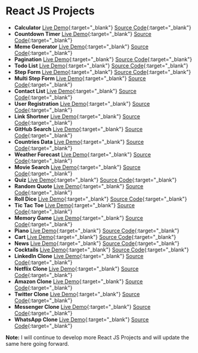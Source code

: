 # React JS Projects

- **Calculator** [Live Demo](https://praveenorugantitech.github.io/praveenorugantitech-reactjs/0_Projects/praveenorugantitech-calculator/){:target="_blank"} [Source Code](https://github.com/praveenorugantitech/praveenorugantitech-reactjs/tree/master/0_Projects/praveenorugantitech-calculator){:target="_blank"}
- **Countdown Timer** [Live Demo](https://praveenorugantitech.github.io/praveenorugantitech-reactjs/0_Projects/praveenorugantitech-countdown-timer/){:target="_blank"} [Source Code](https://github.com/praveenorugantitech/praveenorugantitech-reactjs/tree/master/0_Projects/praveenorugantitech-countdown-timer){:target="_blank"}
- **Meme Generator** [Live Demo](https://praveenorugantitech.github.io/praveenorugantitech-reactjs/0_Projects/praveenorugantitech-meme-generator/){:target="_blank"} [Source Code](https://github.com/praveenorugantitech/praveenorugantitech-reactjs/tree/master/0_Projects/praveenorugantitech-meme-generator){:target="_blank"}
- **Pagination** [Live Demo](https://praveenorugantitech.github.io/praveenorugantitech-reactjs/0_Projects/praveenorugantitech-pagination/){:target="_blank"} [Source Code](https://github.com/praveenorugantitech/praveenorugantitech-reactjs/tree/master/0_Projects/praveenorugantitech-pagination){:target="_blank"}
- **Todo List** [Live Demo](https://praveenorugantitech.github.io/praveenorugantitech-reactjs/0_Projects/praveenorugantitech-todo/){:target="_blank"} [Source Code](https://github.com/praveenorugantitech/praveenorugantitech-reactjs/tree/master/0_Projects/praveenorugantitech-todo){:target="_blank"}
- **Step Form** [Live Demo](https://praveenorugantitech.github.io/praveenorugantitech-reactjs/0_Projects/praveenorugantitech-step-form/){:target="_blank"} [Source Code](https://github.com/praveenorugantitech/praveenorugantitech-reactjs/tree/master/0_Projects/praveenorugantitech-step-form){:target="_blank"}
- **Multi Step Form** [Live Demo](https://praveenorugantitech.github.io/praveenorugantitech-reactjs/0_Projects/praveenorugantitech-multi-step-form/){:target="_blank"} [Source Code](https://github.com/praveenorugantitech/praveenorugantitech-reactjs/tree/master/0_Projects/praveenorugantitech-multi-step-form/){:target="_blank"}
- **Contact List** [Live Demo](https://praveenorugantitech.github.io/praveenorugantitech-reactjs/0_Projects/praveenorugantitech-contact-list/){:target="_blank"} [Source Code](https://github.com/praveenorugantitech/praveenorugantitech-reactjs/tree/master/0_Projects/praveenorugantitech-contact-list/){:target="_blank"}
- **User Registration** [Live Demo](https://praveenorugantitech.github.io/praveenorugantitech-reactjs/0_Projects/praveenorugantitech-user-registration/){:target="_blank"} [Source Code](https://github.com/praveenorugantitech/praveenorugantitech-reactjs/tree/master/0_Projects/praveenorugantitech-user-registration){:target="_blank"}
- **Link Shortner** [Live Demo](https://praveenorugantitech.github.io/praveenorugantitech-reactjs/0_Projects/praveenorugantitech-link-shortner/){:target="_blank"} [Source Code](https://github.com/praveenorugantitech/praveenorugantitech-reactjs/tree/master/0_Projects/praveenorugantitech-link-shortner){:target="_blank"}
- **GitHub Search** [Live Demo](https://praveenorugantitech.github.io/praveenorugantitech-reactjs/0_Projects/praveenorugantitech-github-search/){:target="_blank"} [Source Code](https://github.com/praveenorugantitech/praveenorugantitech-reactjs/tree/master/0_Projects/praveenorugantitech-github-search){:target="_blank"}
- **Countries Data** [Live Demo](https://praveenorugantitech.github.io/praveenorugantitech-reactjs/0_Projects/praveenorugantitech-countries/){:target="_blank"} [Source Code](https://github.com/praveenorugantitech/praveenorugantitech-reactjs/tree/master/0_Projects/praveenorugantitech-countries){:target="_blank"}
- **Weather Forecast** [Live Demo](https://praveenorugantitech.github.io/praveenorugantitech-reactjs/0_Projects/praveenorugantitech-weather/){:target="_blank"} [Source Code](https://github.com/praveenorugantitech/praveenorugantitech-reactjs/tree/master/0_Projectspraveenorugantitech-weather){:target="_blank"}
- **Movie Search** [Live Demo](https://praveenorugantitech.github.io/praveenorugantitech-reactjs/0_Projects/praveenorugantitech-movie/){:target="_blank"} [Source Code](https://github.com/praveenorugantitech/praveenorugantitech-reactjs/tree/master/0_Projects/praveenorugantitech-movie){:target="_blank"}
- **Quiz** [Live Demo](https://praveenorugantitech.github.io/praveenorugantitech-reactjs/0_Projects/praveenorugantitech-quiz/){:target="_blank"} [Source Code](https://github.com/praveenorugantitech/praveenorugantitech-reactjs/tree/master/0_Projects/praveenorugantitech-quiz){:target="_blank"}
- **Random Quote** [Live Demo](https://praveenorugantitech.github.io/praveenorugantitech-reactjs/0_Projects/praveenorugantitech-random-quote/){:target="_blank"} [Source Code](https://github.com/praveenorugantitech/praveenorugantitech-reactjs/tree/master/0_Projects/praveenorugantitech-random-quote){:target="_blank"}
- **Roll Dice** [Live Demo](https://praveenorugantitech.github.io/praveenorugantitech-reactjs/0_Projects/praveenorugantitech-roll-dice/){:target="_blank"} [Source Code](https://github.com/praveenorugantitech/praveenorugantitech-reactjs/tree/master/0_Projects/praveenorugantitech-roll-dice){:target="_blank"}
- **Tic Tac Toe** [Live Demo](https://praveenorugantitech.github.io/praveenorugantitech-reactjs/0_Projects/praveenorugantitech-tic-tac-toe/){:target="_blank"} [Source Code](https://github.com/praveenorugantitech/praveenorugantitech-reactjs/tree/master/0_Projects/praveenorugantitech-tic-tac-toe){:target="_blank"}
- **Memory Game** [Live Demo](https://praveenorugantitech.github.io/praveenorugantitech-reactjs/0_Projects/praveenorugantitech-memory-game/){:target="_blank"} [Source Code](https://github.com/praveenorugantitech/praveenorugantitech-reactjs/tree/master/0_Projects/praveenorugantitech-memory-game){:target="_blank"}
- **Piano** [Live Demo](https://praveenorugantitech.github.io/praveenorugantitech-reactjs/0_Projects/praveenorugantitech-piano/){:target="_blank"} [Source Code](https://github.com/praveenorugantitech/praveenorugantitech-reactjs/tree/master/0_Projects/praveenorugantitech-piano){:target="_blank"}
- **Cart** [Live Demo](https://praveenorugantitech.github.io/praveenorugantitech-reactjs/0_Projects/praveenorugantitech-cart/){:target="_blank"} [Source Code](https://github.com/praveenorugantitech/praveenorugantitech-reactjs/tree/master/0_Projects/praveenorugantitech-cart){:target="_blank"}
- **News** [Live Demo](https://praveenorugantitech.github.io/praveenorugantitech-reactjs/0_Projects/praveenorugantitech-news/){:target="_blank"} [Source Code](https://github.com/praveenorugantitech/praveenorugantitech-reactjs/tree/master/0_Projects/praveenorugantitech-news){:target="_blank"}
- **Cocktails** [Live Demo](https://praveenorugantitech.github.io/praveenorugantitech-reactjs/0_Projects/praveenorugantitech-cocktails/){:target="_blank"} [Source Code](https://github.com/praveenorugantitech/praveenorugantitech-reactjs/tree/master/0_Projects/praveenorugantitech-cocktails){:target="_blank"}
- **LinkedIn Clone** [Live Demo](https://praveenorugantitech.github.io/praveenorugantitech-reactjs/0_Projects/praveenorugantitech-linkedin-clone/){:target="_blank"} [Source Code](https://github.com/praveenorugantitech/praveenorugantitech-reactjs/tree/master/0_Projects/praveenorugantitech-linkedin-clone){:target="_blank"}
- **Netflix Clone** [Live Demo](https://praveenorugantitech.github.io/praveenorugantitech-reactjs/0_Projects/praveenorugantitech-netflix-clone/){:target="_blank"} [Source Code](https://github.com/praveenorugantitech/praveenorugantitech-reactjs/tree/master/0_Projects/praveenorugantitech-netflix-clone){:target="_blank"}
- **Amazon Clone** [Live Demo](https://praveenorugantitech.github.io/praveenorugantitech-reactjs/0_Projects/praveenorugantitech-amazon-clone/){:target="_blank"} [Source Code](https://github.com/praveenorugantitech/praveenorugantitech-reactjs/tree/master/0_Projects/praveenorugantitech-amazon-clone){:target="_blank"}
- **Twitter Clone** [Live Demo](https://praveenorugantitech.github.io/praveenorugantitech-reactjs/0_Projects/praveenorugantitech-twitter-clone/){:target="_blank"} [Source Code](https://github.com/praveenorugantitech/praveenorugantitech-reactjs/tree/master/0_Projects/praveenorugantitech-twitter-clone){:target="_blank"}
- **Messenger Clone** [Live Demo](https://praveenorugantitech.github.io/praveenorugantitech-reactjs/0_Projects/praveenorugantitech-messenger-clone/){:target="_blank"} [Source Code](https://github.com/praveenorugantitech/praveenorugantitech-reactjs/tree/master/0_Projects/praveenorugantitech-messenger-clone){:target="_blank"}
- **WhatsApp Clone** [Live Demo](https://praveenorugantitech.github.io/praveenorugantitech-reactjs/0_Projects/praveenorugantitech-whatsapp-clone/){:target="_blank"} [Source Code](https://github.com/praveenorugantitech/praveenorugantitech-reactjs/tree/master/0_Projects/praveenorugantitech-whatsapp-clone){:target="_blank"}


**Note:** I will continue to develop more React JS Projects and will update the same here going forward.




